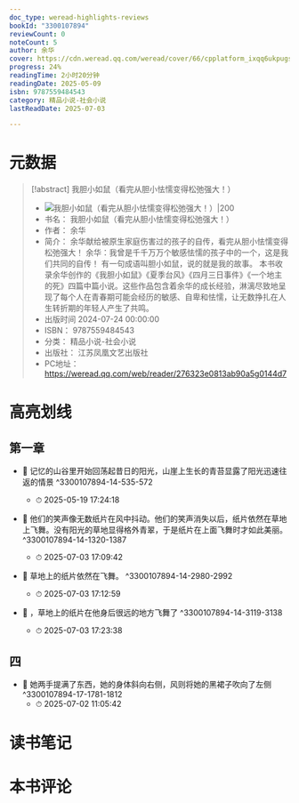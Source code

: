 ```yaml
---
doc_type: weread-highlights-reviews
bookId: "3300107894"
reviewCount: 0
noteCount: 5
author: 余华
cover: https://cdn.weread.qq.com/weread/cover/66/cpplatform_ixqq6ukpugs2vqt1nvqycn/t6_cpplatform_ixqq6ukpugs2vqt1nvqycn1721815265.jpg
progress: 24%
readingTime: 2小时20分钟
readingDate: 2025-05-09
isbn: 9787559484543
category: 精品小说-社会小说
lastReadDate: 2025-07-03

---
```

# 元数据
> [!abstract] 我胆小如鼠（看完从胆小怯懦变得松弛强大！）
> - ![ 我胆小如鼠（看完从胆小怯懦变得松弛强大！）|200](https://cdn.weread.qq.com/weread/cover/66/cpplatform_ixqq6ukpugs2vqt1nvqycn/t6_cpplatform_ixqq6ukpugs2vqt1nvqycn1721815265.jpg)
> - 书名： 我胆小如鼠（看完从胆小怯懦变得松弛强大！）
> - 作者： 余华
> - 简介： 余华献给被原生家庭伤害过的孩子的自传，看完从胆小怯懦变得松弛强大！
余华：我曾是千千万万个敏感怯懦的孩子中的一个，这是我们共同的自传！
有一句成语叫胆小如鼠，说的就是我的故事。
本书收录余华创作的《我胆小如鼠》《夏季台风》《四月三日事件》《一个地主的死》四篇中篇小说。这些作品包含着余华的成长经验，淋漓尽致地呈现了每个人在青春期可能会经历的敏感、自卑和怯懦，让无数挣扎在人生转折期的年轻人产生了共鸣。
> - 出版时间 2024-07-24 00:00:00
> - ISBN： 9787559484543
> - 分类： 精品小说-社会小说
> - 出版社： 江苏凤凰文艺出版社
> - PC地址：https://weread.qq.com/web/reader/276323e0813ab90a5g0144d7

# 高亮划线

## 第一章


- 📌 记忆的山谷里开始回荡起昔日的阳光，山崖上生长的青苔显露了阳光迅速往返的情景  ^3300107894-14-535-572
    - ⏱ 2025-05-19 17:24:18 

- 📌 他们的笑声像无数纸片在风中抖动。他们的笑声消失以后，纸片依然在草地上飞舞。没有阳光的草地显得格外青翠，于是纸片在上面飞舞时才如此美丽。  ^3300107894-14-1320-1387
    - ⏱ 2025-07-03 17:09:42 

- 📌 草地上的纸片依然在飞舞。  ^3300107894-14-2980-2992
    - ⏱ 2025-07-03 17:12:59 

- 📌 ，草地上的纸片在他身后很远的地方飞舞了  ^3300107894-14-3119-3138
    - ⏱ 2025-07-03 17:23:38 
## 四


- 📌 她两手提满了东西，她的身体斜向右侧，风则将她的黑裙子吹向了左侧  ^3300107894-17-1781-1812
    - ⏱ 2025-07-02 11:05:42 
# 读书笔记

# 本书评论
